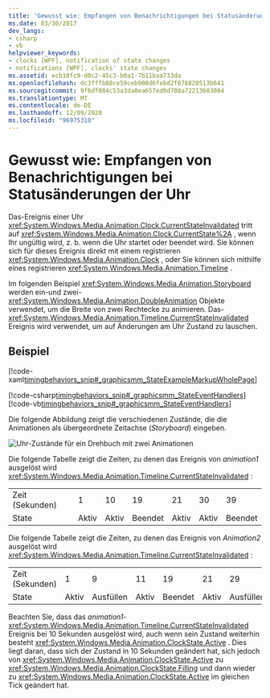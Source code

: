 ```yaml
---
title: 'Gewusst wie: Empfangen von Benachrichtigungen bei Statusänderungen der Uhr'
ms.date: 03/30/2017
dev_langs:
- csharp
- vb
helpviewer_keywords:
- clocks [WPF], notification of state changes
- notifications [WPF], clocks' state changes
ms.assetid: ecb10fc9-d0c2-45c3-b0a1-7b11baa733da
ms.openlocfilehash: dc3fffb88ce59ceb908d6febd2f078820513b641
ms.sourcegitcommit: 9f6df084c53a3da0ea657ed0d708a72213683084
ms.translationtype: MT
ms.contentlocale: de-DE
ms.lasthandoff: 12/09/2020
ms.locfileid: "96975310"
---
```

# <a name="how-to-receive-notification-when-a-clocks-state-changes"></a>Gewusst wie: Empfangen von Benachrichtigungen bei Statusänderungen der Uhr
Das-Ereignis einer Uhr <xref:System.Windows.Media.Animation.Clock.CurrentStateInvalidated> tritt auf <xref:System.Windows.Media.Animation.Clock.CurrentState%2A> , wenn Ihr ungültig wird, z. b. wenn die Uhr startet oder beendet wird. Sie können sich für dieses Ereignis direkt mit einem registrieren <xref:System.Windows.Media.Animation.Clock> , oder Sie können sich mithilfe eines registrieren <xref:System.Windows.Media.Animation.Timeline> .  
  
 Im folgenden Beispiel <xref:System.Windows.Media.Animation.Storyboard> werden ein-und zwei- <xref:System.Windows.Media.Animation.DoubleAnimation> Objekte verwendet, um die Breite von zwei Rechtecke zu animieren. Das- <xref:System.Windows.Media.Animation.Timeline.CurrentStateInvalidated> Ereignis wird verwendet, um auf Änderungen am Uhr Zustand zu lauschen.  
  
## <a name="example"></a>Beispiel  
 [!code-xaml[timingbehaviors_snip#_graphicsmm_StateExampleMarkupWholePage](~/samples/snippets/csharp/VS_Snippets_Wpf/timingbehaviors_snip/CSharp/StateExample.xaml#_graphicsmm_stateexamplemarkupwholepage)]  
  
 [!code-csharp[timingbehaviors_snip#_graphicsmm_StateEventHandlers](~/samples/snippets/csharp/VS_Snippets_Wpf/timingbehaviors_snip/CSharp/StateExample.xaml.cs#_graphicsmm_stateeventhandlers)]
 [!code-vb[timingbehaviors_snip#_graphicsmm_StateEventHandlers](~/samples/snippets/visualbasic/VS_Snippets_Wpf/timingbehaviors_snip/visualbasic/stateexample.xaml.vb#_graphicsmm_stateeventhandlers)]  
  
 Die folgende Abbildung zeigt die verschiedenen Zustände, die die Animationen als übergeordnete Zeitachse (*Storyboard*) eingeben.  
  
 ![Uhr-Zustände für ein Drehbuch mit zwei Animationen](./media/graphicsmm-3timelines.png "graphicsmm_3timelines")  
  
 Die folgende Tabelle zeigt die Zeiten, zu denen das Ereignis von *animation1* ausgelöst wird <xref:System.Windows.Media.Animation.Timeline.CurrentStateInvalidated> :  
  
||||||||  
|-|-|-|-|-|-|-|  
|Zeit (Sekunden)|1|10|19|21|30|39|  
|State|Aktiv|Aktiv|Beendet|Aktiv|Aktiv|Beendet|  
  
 Die folgende Tabelle zeigt die Zeiten, zu denen das Ereignis von *Animation2* ausgelöst wird <xref:System.Windows.Media.Animation.Timeline.CurrentStateInvalidated> :  
  
||||||||||  
|-|-|-|-|-|-|-|-|-|  
|Zeit (Sekunden)|1|9|11|19|21|29|31|39|  
|State|Aktiv|Ausfüllen|Aktiv|Beendet|Aktiv|Ausfüllen|Aktiv|Beendet|  
  
 Beachten Sie, dass das *animation1*-  <xref:System.Windows.Media.Animation.Timeline.CurrentStateInvalidated> Ereignis bei 10 Sekunden ausgelöst wird, auch wenn sein Zustand weiterhin besteht <xref:System.Windows.Media.Animation.ClockState.Active> . Dies liegt daran, dass sich der Zustand in 10 Sekunden geändert hat, sich jedoch von <xref:System.Windows.Media.Animation.ClockState.Active> zu <xref:System.Windows.Media.Animation.ClockState.Filling> und dann wieder zu <xref:System.Windows.Media.Animation.ClockState.Active> im gleichen Tick geändert hat.
